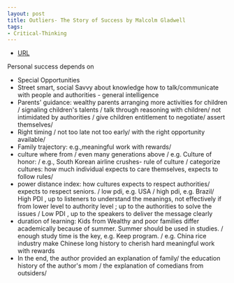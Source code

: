 ```yaml
---
layout: post
title: Outliers- The Story of Success by Malcolm Gladwell
tags:
- Critical-Thinking
---
```



- [URL](https://www.goodreads.com/book/show/3228917-outliers)

Personal success depends on
* Special Opportunities
* Street smart, social Savvy about knowledge how to talk/communicate with people and authorities - general intelligence
* Parents' guidance: wealthy parents arranging more activities for children / signaling children's talents / talk through reasoning with children/ not intimidated by authorities / give children entitlement to negotiate/ assert themselves/
* Right timing / not too late not too early/ with the right opportunity available/
* Family trajectory: e.g.,meaningful work with rewards/
* culture where from / even many generations above / e.g. Culture of honor: / e.g., South Korean airline crushes- rule of culture / categorize cultures: how much individual expects to care themselves, expects to follow rules/
* power distance index: how cultures expects to respect authorities/ expects to respect seniors. / low pdi, e.g. USA / high pdi, e.g. Brazil/ High PDI , up to listeners to understand the meanings, not effectively if from lower level to authority level ; up to the authorities to solve the issues / Low PDI , up to the speakers to deliver the message clearly
* duration of learning: Kids from Wealthy and poor families differ academically because of summer. Summer should be used in studies. / enough study time is the key, e.g. Keep program. / e.g. China rice industry make Chinese long history to cherish hard meaningful work with rewards
* In the end, the author provided an explanation of family/ the education history of the author's mom / the explanation of comedians from outsiders/
